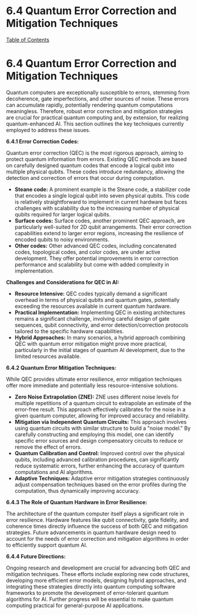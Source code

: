 # 6.4 Quantum Error Correction and Mitigation Techniques

[Table of Contents](#table-of-contents)

# 6.4 Quantum Error Correction and Mitigation Techniques

Quantum computers are exceptionally susceptible to errors, stemming from decoherence, gate imperfections, and other sources of noise.  These errors can accumulate rapidly, potentially rendering quantum computations meaningless.  Therefore, robust error correction and mitigation strategies are crucial for practical quantum computing and, by extension, for realizing quantum-enhanced AI. This section outlines the key techniques currently employed to address these issues.

**6.4.1 Error Correction Codes:**

Quantum error correction (QEC) is the most rigorous approach, aiming to protect quantum information from errors.  Existing QEC methods are based on carefully designed quantum codes that encode a logical qubit into multiple physical qubits.  These codes introduce redundancy, allowing the detection and correction of errors that occur during computation.

* **Steane code:** A prominent example is the Steane code, a stabilizer code that encodes a single logical qubit into seven physical qubits.  This code is relatively straightforward to implement in current hardware but faces challenges with scalability due to the increasing number of physical qubits required for larger logical qubits.
* **Surface codes:** Surface codes, another prominent QEC approach, are particularly well-suited for 2D qubit arrangements.  Their error correction capabilities extend to larger error regions, increasing the resilience of encoded qubits to noisy environments.
* **Other codes:**  Other advanced QEC codes, including concatenated codes, topological codes, and color codes, are under active development. They offer potential improvements in error correction performance and scalability but come with added complexity in implementation.

**Challenges and Considerations for QEC in AI:**

* **Resource Intensive:** QEC codes typically demand a significant overhead in terms of physical qubits and quantum gates, potentially exceeding the resources available in current quantum hardware.
* **Practical Implementation:**  Implementing QEC in existing architectures remains a significant challenge, involving careful design of gate sequences, qubit connectivity, and error detection/correction protocols tailored to the specific hardware capabilities.
* **Hybrid Approaches:**  In many scenarios, a hybrid approach combining QEC with quantum error mitigation might prove more practical, particularly in the initial stages of quantum AI development, due to the limited resources available.


**6.4.2 Quantum Error Mitigation Techniques:**

While QEC provides ultimate error resilience, error mitigation techniques offer more immediate and potentially less resource-intensive solutions.

* **Zero Noise Extrapolation (ZNE):** ZNE uses different noise levels for multiple repetitions of a quantum circuit to extrapolate an estimate of the error-free result. This approach effectively calibrates for the noise in a given quantum computer, allowing for improved accuracy and reliability.
* **Mitigation via Independent Quantum Circuits:** This approach involves using quantum circuits with similar structure to build a "noise model." By carefully constructing and employing this model, one can identify specific error sources and design compensatory circuits to reduce or remove the effect of errors.
* **Quantum Calibration and Control:** Improved control over the physical qubits, including advanced calibration procedures, can significantly reduce systematic errors, further enhancing the accuracy of quantum computations and AI algorithms.
* **Adaptive Techniques:**  Adaptive error mitigation strategies continuously adjust compensation techniques based on the error profiles during the computation, thus dynamically improving accuracy.

**6.4.3  The Role of Quantum Hardware in Error Resilience:**

The architecture of the quantum computer itself plays a significant role in error resilience.  Hardware features like qubit connectivity, gate fidelity, and coherence times directly influence the success of both QEC and mitigation strategies.  Future advancements in quantum hardware design need to account for the needs of error correction and mitigation algorithms in order to efficiently support quantum AI.

**6.4.4 Future Directions:**

Ongoing research and development are crucial for advancing both QEC and mitigation techniques.  These efforts include exploring new code structures, developing more efficient error models, designing hybrid approaches, and integrating these strategies directly into quantum computing software frameworks to promote the development of error-tolerant quantum algorithms for AI.  Further progress will be essential to make quantum computing practical for general-purpose AI applications.


<a id='chapter-7'></a>
